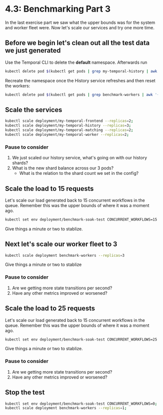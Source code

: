 # 4.3: Benchmarking Part 3
In the last exercise part we saw what the upper bounds was for the system and worker fleet were. Now let's scale our services and try one more time.

## Before we begin let's clean out all the test data we just generated

Use the Temporal CLI to delete the **default** namespace. Afterwards run

```bash
kubectl delete pod $(kubectl get pods | grep my-temporal-history | awk '{print $1}')
```

Recreate the namespace once the History service refreshes and then reset the workers:

```bash
kubectl delete pod $(kubectl get pods | grep benchmark-workers | awk '{print $1}')
```

## Scale the services

```bash
kubectl scale deployment/my-temporal-frontend --replicas=2;
kubectl scale deployment/my-temporal-history --replicas=3;
kubectl scale deployment/my-temporal-matching --replicas=2;
kubectl scale deployment/my-temporal-worker --replicas=2;
```

### Pause to consider
1. We just scaled our history service, what's going on with our history shards?
2. What is the new shard balance across our 3 pods?
    - What is the relation to the shard count we set in the config?


## Scale the load to 15 requests
Let's scale our load generated back to 15 concurrent workflows in the queue. Remember this was the upper bounds of where it was a moment ago.

```bash
kubectl set env deployment/benchmark-soak-test CONCURRENT_WORKFLOWS=15
```

Give things a minute or two to stablize.


## Next let's scale our worker fleet to 3

```bash
kubectl scale deployment benchmark-workers --replicas=3
```

Give things a minute or two to stablize


### Pause to consider
1. Are we getting more state transitions per second?
2. Have any other metrics improved or worsened?



## Scale the load to 25 requests
Let's scale our load generated back to 15 concurrent workflows in the queue. Remember this was the upper bounds of where it was a moment ago.

```bash
kubectl set env deployment/benchmark-soak-test CONCURRENT_WORKFLOWS=25
```

Give things a minute or two to stablize.

### Pause to consider
1. Are we getting more state transitions per second?
2. Have any other metrics improved or worsened?



## Stop the test

```bash
kubectl set env deployment/benchmark-soak-test CONCURRENT_WORKFLOWS=0;
kubectl scale deployment benchmark-workers --replicas=1;
```